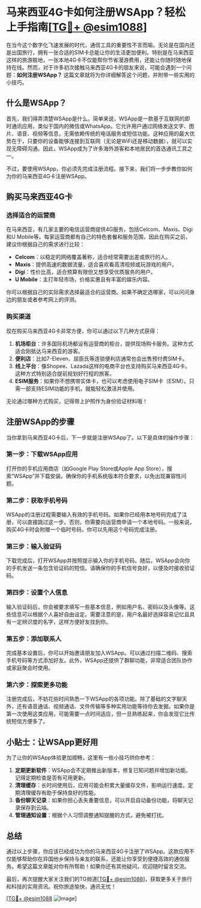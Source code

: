 # 马来西亚4G卡如何注册WSApp？轻松上手指南[[TG💪+ @esim1088](https://t.me/s/esim1088)]

在当今这个数字化飞速发展的时代，通信工具的重要性不言而喻。无论是在国内还是出国旅行，拥有一张合适的SIM卡总能让你的生活更加便利。特别是在马来西亚这样的旅游胜地，一张本地4G卡不仅能帮你节省漫游费用，还能让你随时随地保持在线。然而，对于许多初次接触马来西亚4G卡的朋友来说，可能会遇到一个问题：**如何注册WSApp？** 这篇文章就将为你详细解答这个问题，并附带一些实用的小技巧。

## 什么是WSApp？

首先，我们得弄清楚WSApp是什么。简单来说，WSApp是一款基于互联网的即时通讯应用，类似于国内的微信或WhatsApp。它允许用户通过网络发送文字、图片、语音、视频等信息，无需依赖传统的电话服务或短信功能。这种应用的最大优势在于，只要你的设备能够连接到互联网（无论是WiFi还是移动数据），就可以实现无障碍沟通。因此，WSApp成为了许多海外游客和本地居民的首选通讯工具之一。

不过，要使用WSApp，你必须先完成注册流程。接下来，我们将一步步教你如何为你的马来西亚4G卡注册WSApp。

## 购买马来西亚4G卡

### 选择适合的运营商

在马来西亚，有几家主要的电信运营商提供4G服务，包括Celcom、Maxis、Digi和U Mobile等。每家运营商都有自己的特色套餐和服务范围，因此在购买之前，建议你根据自己的需求进行比较：

- **Celcom**：以稳定的网络覆盖著称，适合经常需要出差或旅行的人。
- **Maxis**：提供高速的数据流量，适合喜欢看高清视频或玩游戏的用户。
- **Digi**：性价比高，适合预算有限但又想享受优质服务的用户。
- **U Mobile**：主打年轻市场，价格实惠且有丰富的娱乐内容。

你可以根据自己的实际需求选择最适合的运营商。如果不确定选哪家，可以问问身边的朋友或者参考网上的评测。

### 购买渠道

现在购买马来西亚4G卡非常方便，你可以通过以下几种方式获得：

1. **机场柜台**：许多国际机场都设有运营商的柜台，提供现场购卡服务。这种方式适合刚抵达马来西亚的游客。
2. **便利店**：比如7-Eleven、屈臣氏等连锁便利店通常也会出售预付费SIM卡。
3. **线上平台**：像Shopee、Lazada这样的电商平台也支持购买马来西亚4G卡。这种方式特别适合提前规划好行程的旅客。
4. **ESIM服务**：如果你不想携带实体卡，也可以考虑使用电子SIM卡（ESIM）。只需一部支持ESIM功能的手机，就能轻松激活并使用。

无论通过哪种方式购买，记得带上护照作为身份验证材料哦！

## 注册WSApp的步骤

当你拿到马来西亚4G卡后，下一步就是注册WSApp了。以下是具体的操作步骤：

### 第一步：下载WSApp应用

打开你的手机应用商店（如Google Play Store或Apple App Store），搜索“WSApp”并下载安装。确保你的手机系统版本符合要求，以免出现兼容性问题。

### 第二步：获取手机号码

WSApp的注册过程需要输入有效的手机号码。如果你已经用本地号码完成了注册，可以直接跳过这一步。否则，你需要向运营商申请一个本地号码。一般来说，购买4G卡时会附赠一个临时号码，你可以先用这个号码完成注册。

### 第三步：输入验证码

下载完成后，打开WSApp并按照提示输入你的手机号码。随后，WSApp会向你的手机发送一条包含验证码的短信。请确保你的手机信号良好，以便及时接收验证码。

### 第四步：设置个人信息

输入验证码后，你会被要求填写一些基本信息，例如用户名、密码以及头像等。这些信息可以根据个人喜好自由设定。需要注意的是，用户名最好选择容易记忆且具有一定辨识度的名字，这样方便好友找到你。

### 第五步：添加联系人

完成基本设置后，你可以开始邀请朋友加入WSApp。可以通过扫描二维码、搜索手机号码等方式添加好友。此外，WSApp还提供了群聊功能，非常适合团队协作或家庭聚会时使用。

### 第六步：探索更多功能

注册完成后，不妨花些时间熟悉一下WSApp的各项功能。除了基础的文字聊天外，还有语音通话、视频通话、文件传输等多种实用功能等待你去发掘。如果你是第一次使用这类应用，可能需要一点时间适应，但一旦熟练起来，你会发现它比传统短信方便多了。

## 小贴士：让WSApp更好用

为了让你的WSApp体验更加顺畅，这里有一些小技巧供你参考：

1. **定期更新软件**：WSApp会不定期推出新版本，修复已知问题并增加新功能。记得定期检查是否有可用更新。
2. **清理缓存**：长时间使用后，应用可能会积累大量缓存文件，影响运行速度。定期清理缓存有助于保持良好的性能。
3. **备份聊天记录**：如果你担心丢失重要信息，可以开启自动备份功能，将聊天记录保存到云端。
4. **管理通知设置**：根据个人习惯调整通知提醒的方式，避免被打扰。

## 总结

通过以上步骤，你应该已经成功为你的马来西亚4G卡注册了WSApp。这款应用不仅能够帮助你在异国他乡保持与亲友的联系，还能让你享受到便捷高效的通信服务。希望这篇文章能对你有所帮助！如果你还有其他疑问，欢迎随时留言交流。

最后，再次提醒大家关注我们的TG频道[[TG💪+ @esim1088](https://t.me/s/esim1088)]，获取更多关于旅行和科技的实用资讯。祝你旅途愉快，通讯无忧！

[[TG💪+ @esim1088](https://t.me/s/esim1088) ![Image](https://i.postimg.cc/4NQfJmqS/Snipaste-2025-05-13-00-14-12.png)]
